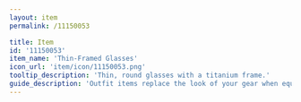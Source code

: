 ```yaml
---
layout: item
permalink: /11150053

title: Item
id: '11150053'
item_name: 'Thin-Framed Glasses'
icon_url: 'item/icon/11150053.png'
tooltip_description: 'Thin, round glasses with a titanium frame.'
guide_description: 'Outfit items replace the look of your gear when equipped.'
---
```

